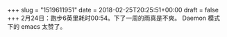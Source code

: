 +++
slug = "1519611951"
date = 2018-02-25T20:25:51+00:00
draft = false
+++
2月24日：跑步6英里耗时00:54。下了一周的雨真是不爽。 Daemon 模式下的 emacs 太赞了。